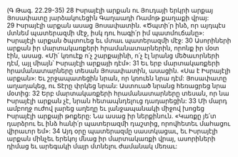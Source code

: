 (Գ Թագ. 22.29-35)
28 Իսրայէլի արքան ու Յուդայի երկրի արքայ Յոսափատը յարձակուեցին Գաղաադի Ռամոթ քաղաքի վրայ: 29 Իսրայէլի արքան ասաց Յոսափատին. «Ծպտի՛ր ինձ, որ այդպէս մտնեմ պատերազմի մէջ, իսկ դու հագի՛ր իմ պատմուճանը»: Իսրայէլի արքան ծպտուեց եւ մտաւ պատերազմի մէջ: 30 Ասորիների արքան իր մարտակառքերի հրամանատարներին, որոնք իր մօտ էին, ասաց. «Մի՛ կռուէք ո՛չ շարքայինի, ո՛չ էլ նրանց մեծաւորների դէմ, այլ միայն՝ Իսրայէլի արքայի դէմ»: 31 Եւ երբ մարտակառքերի հրամանատարները տեսան Յոսափատին, ասացին. «Սա է Իսրայէլի արքան»: Եւ շրջապատեցին նրան, որ կռուեն նրա դէմ: Յոսափատը աղաղակեց, ու Տէրը փրկեց նրան: Աստուած նրանց հեռացրեց նրա մօտից: 32 Երբ մարտակառքերի հրամանատարները տեսան, որ նա Իսրայէլի արքան չէ, նրան հետապնդելուց դադարեցին: 33 Մի մարդ ամբողջ ուժով լարեց աղեղը եւ լանջապանակի միջով խոցեց Իսրայէլի արքայի թոքերը: Նա ասաց իր ներքինուն. «Կառքը յե՛տ դարձրու եւ ինձ հանի՛ր պատերազմի դաշտից, որովհետեւ մահացու վիրաւոր եմ»: 34 Այդ օրը պատերազմը սաստկացաւ, եւ Իսրայէլի արքան մինչեւ երեկոյ մնաց իր մարտակառքի վրայ, ասորիների դիմաց եւ արեգակի մայր մտնելու ժամանակ մեռաւ:
